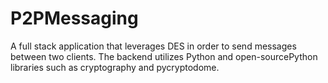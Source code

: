 # P2PMessaging

A full stack application that leverages DES in order to send messages between two clients. The backend utilizes Python and open-sourcePython libraries such as cryptography and pycryptodome.
